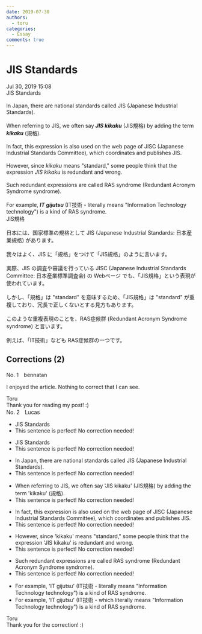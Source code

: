 ```yaml
---
date: 2019-07-30
authors:
  - toru
categories:
  - Essay
comments: true
---
```


# JIS Standards
<div class="date">Jul 30, 2019 15:08</div>
<div id="post"><div id="body_show_ori">
JIS Standards<br/><br/>In Japan, there are national standards called JIS (Japanese Industrial Standards).<br/><br/>When referring to JIS, we often say <strong><em>JIS kikaku</em></strong> (JIS規格) by adding the term <strong><em>kikaku</em></strong> (規格).<br/><br/>In fact, this expression is also used on the web page of JISC (Japanese Industrial Standards Committee), which coordinates and publishes JIS.<br/><br/>However, since <em>kikaku</em> means "standard," some people think that the expression <em>JIS kikaku</em> is redundant and wrong.<br/><br/>Such redundant expressions are called RAS syndrome (Redundant Acronym Syndrome syndrome).<br/><br/>For example, <strong><em>IT gijutsu</em></strong> (IT技術 - literally means "Information Technology technology") is a kind of RAS syndrome.
</div></div>

<!-- more -->

<div id="post_ja"><div id="body_show_mo">
JIS規格<br/><br/>日本には、国家標準の規格として JIS (Japanese Industrial Standards: 日本産業規格) があります。<br/><br/>我々はよく、JIS に「規格」をつけて「JIS規格」のように言います。<br/><br/>実際、JIS の調査や審議を行っている JISC (Japanese Industrial Standards Committee: 日本産業標準調査会) の Webページ でも、「JIS規格」という表現が使われています。<br/><br/>しかし、「規格」は "standard" を意味するため、「JIS規格」は "standard" が重複しており、冗長で正しくないとする見方もあります。<br/><br/>このような重複表現のことを、RAS症候群 (Redundant Acronym Syndrome syndrome) と言います。<br/><br/>例えば、「IT技術」なども RAS症候群の一つです。
</div></div>

## Corrections (2)
<div id="block"><div class="first_name"> No. 1　<span class="just_name">bennatan</span></div><div id="block2">
<p class="comment_small">
 I enjoyed the article.  Nothing to correct that I can see.
</p>

</div><div class="name"><span class="just_name">Toru</span><br>
Thank you for reading my post! :)
</div>
</div>
<div id="block"><div class="first_name"> No. 2　<span class="just_name">Lucas</span></div><div id="block2">
<ul class="correction_field">
<li class="incorrect">JIS Standards</li>
<li class="corrected perfect">This sentence is perfect! No correction needed!</li>
</ul>
<ul class="correction_field">
<li class="incorrect">JIS Standards</li>
<li class="corrected perfect">This sentence is perfect! No correction needed!</li>
</ul>
<ul class="correction_field">
<li class="incorrect">In Japan, there are national standards called JIS (Japanese Industrial Standards).</li>
<li class="corrected perfect">This sentence is perfect! No correction needed!</li>
</ul>
<ul class="correction_field">
<li class="incorrect">When referring to JIS, we often say 'JIS kikaku' (JIS規格) by adding the term 'kikaku' (規格).</li>
<li class="corrected perfect">This sentence is perfect! No correction needed!</li>
</ul>
<ul class="correction_field">
<li class="incorrect">In fact, this expression is also used on the web page of JISC (Japanese Industrial Standards Committee), which coordinates and publishes JIS.</li>
<li class="corrected perfect">This sentence is perfect! No correction needed!</li>
</ul>
<ul class="correction_field">
<li class="incorrect">However, since 'kikaku' means "standard," some people think that the expression 'JIS kikaku' is redundant and wrong.</li>
<li class="corrected perfect">This sentence is perfect! No correction needed!</li>
</ul>
<ul class="correction_field">
<li class="incorrect">Such redundant expressions are called RAS syndrome (Redundant Acronym Syndrome syndrome).</li>
<li class="corrected perfect">This sentence is perfect! No correction needed!</li>
</ul>
<ul class="correction_field">
<li class="incorrect">For example, 'IT gijutsu' (IT技術 - literally means "Information Technology technology") is a kind of RAS syndrome.</li>
<li class="corrected correct">
For example, 'IT gijutsu' (IT技術 - <span class="f_blue">which</span> literally means "Information Technology technology") is a kind of RAS syndrome.
</li>
</ul>
</div><div class="name"><span class="just_name">Toru</span><br>
Thank you for the correction! :)
</div>
</div>
